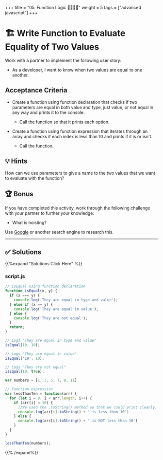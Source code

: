 +++
title = "05. Function Logic 👩‍🎓👨‍🎓"
weight = 5
tags = ["advanced javascript"] 
+++

# 🏗️ Write Function to Evaluate Equality of Two Values

Work with a partner to implement the following user story:

* As a developer, I want to know when two values are equal to one another.

## Acceptance Criteria

* Create a function using function declaration that checks if two parameters are equal in both value and type, just value, or not equal in any way and prints it to the console.

  * Call the function so that it prints each option.

* Create a function using function expression that iterates through an array and checks if each index is less than 10 and prints if it is or isn't.

  * Call the function.

## 💡 Hints

How can we use parameters to give a name to the two values that we want to evaluate with the function? 

## 🏆 Bonus

If you have completed this activity, work through the following challenge with your partner to further your knowledge:

* What is hoisting?

Use [Google](https://www.google.com) or another search engine to research this.

---

## ✅ Solutions 
{{%expand "Solutions Click Here" %}}
### script.js
```js
// isEqual using function declaration
function isEqual(x, y) {
  if (x === y) {
    console.log('They are equal in type and value');
  } else if (x == y) {
    console.log('They are equal in value');
  } else {
    console.log('They are not equal');
  }
  return;
}

// Logs "They are equal in type and value"
isEqual(10, 10);

// Logs "They are equal in value"
isEqual('10', 10);

// Logs "They are not equal"
isEqual(10, true);

var numbers = [1, 3, 5, 7, 9, 11]

// Function expression
var lessThanTen = function(arr) {
  for (let i = 0; i < arr.length; i++) {
    if (arr[i] < 10) {
      //We used the .toString() method so that we could print cleanly.
      console.log(arr[i].toString() + ' is less than 10')
    } else {
      console.log(arr[i].toString() + ' is NOT less than 10')
    }
  }
}

lessThanTen(numbers);
```
{{% /expand%}}